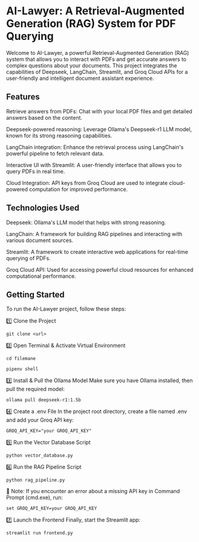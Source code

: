# AI-Lawyer: A Retrieval-Augmented Generation (RAG) System for PDF Querying
Welcome to AI-Lawyer, a powerful Retrieval-Augmented Generation (RAG) system that allows you to interact with PDFs and get accurate answers to complex questions about your documents. This project integrates the capabilities of Deepseek, LangChain, Streamlit, and Groq Cloud APIs for a user-friendly and intelligent document assistant experience.

## Features
Retrieve answers from PDFs: Chat with your local PDF files and get detailed answers based on the content.

Deepseek-powered reasoning: Leverage Ollama's Deepseek-r1 LLM model, known for its strong reasoning capabilities.

LangChain integration: Enhance the retrieval process using LangChain's powerful pipeline to fetch relevant data.

Interactive UI with Streamlit: A user-friendly interface that allows you to query PDFs in real time.

Cloud Integration: API keys from Groq Cloud are used to integrate cloud-powered computation for improved performance.

## Technologies Used
Deepseek: Ollama's LLM model that helps with strong reasoning.

LangChain: A framework for building RAG pipelines and interacting with various document sources.

Streamlit: A framework to create interactive web applications for real-time querying of PDFs.

Groq Cloud API: Used for accessing powerful cloud resources for enhanced computational performance.

## Getting Started
To run the AI-Lawyer project, follow these steps:

1️⃣ Clone the Project
    
    git clone <url>


2️⃣ Open Terminal & Activate Virtual Environment

    cd filemane
    
    pipenv shell

    
3️⃣ Install & Pull the Ollama Model
   Make sure you have Ollama installed, then pull the required model:

    ollama pull deepseek-r1:1.5b

    
4️⃣ Create a .env File
   In the project root directory, create a file named .env and add your Groq API key:

    GROQ_API_KEY="your GROQ_API_KEY"

    
5️⃣ Run the Vector Database Script

    python vector_database.py


6️⃣ Run the RAG Pipeline Script

    python rag_pipeline.py
    
📝 Note:
If you encounter an error about a missing API key in Command Prompt (cmd.exe), run:

    set GROQ_API_KEY=your GROQ_API_KEY


7️⃣ Launch the Frontend
   Finally, start the Streamlit app:

    streamlit run frontend.py
